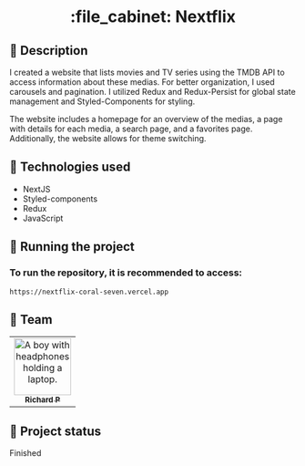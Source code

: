 <h1 align="center">:file_cabinet: Nextflix</h1>

## :memo: Description
I created a website that lists movies and TV series using the TMDB API to access information about these medias. For better organization, I used carousels and pagination. I utilized Redux and Redux-Persist for global state management and Styled-Components for styling. 

The website includes a homepage for an overview of the medias, a page with details for each media, a search page, and a favorites page. Additionally, the website allows for theme switching.

## :wrench: Technologies used
* NextJS
* Styled-components
* Redux
* JavaScript

## :rocket: Running the project
### To run the repository, it is recommended to access:
```
https://nextflix-coral-seven.vercel.app
```

## :handshake: Team
<table>
  <tr>
    <td align="center">
      <a href="https://github.com/Richard-Passos">
        <img src="https://img.freepik.com/vetores-premium/desenho-de-desenho-animado-de-um-programador_29937-8176.jpg" width="100px;" alt="A boy with headphones holding a laptop."/><br>
        <sub>
          <b>Richard P</b>
        </sub>
      </a>
    </td>
  </tr>
</table>

## :dart: Project status
Finished
